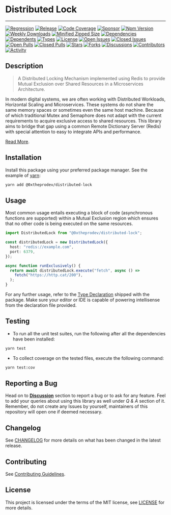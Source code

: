 # Distributed Lock

---

[![Regression](https://github.com/0xTheProDev/distributed-lock/actions/workflows/regression.yml/badge.svg?style=for-the-badge)](https://github.com/0xTheProDev/distributed-lock/actions/workflows/regression.yml)
[![Release](https://github.com/0xTheProDev/distributed-lock/actions/workflows/release.yml/badge.svg?style=for-the-badge)](https://github.com/0xTheProDev/distributed-lock/actions/workflows/release.yml)
[![Code Coverage](https://codecov.io/github/0xTheProDev/distributed-lock/graph/badge.svg?token=Y2LTY0MA2U)](https://codecov.io/github/0xTheProDev/distributed-lock)
[![Sponsor](https://img.shields.io/badge/sponsor-30363D?style=for-the-badge&logo=GitHub-Sponsors&logoColor=#white)](https://github.com/sponsors/0xTheProDev)
[![Npm Version](https://img.shields.io/npm/v/@0xtheprodev/distributed-lock?style=for-the-badge)](https://www.npmjs.com/package/@0xtheprodev/distributed-lock)
[![Weekly Downloads](https://img.shields.io/npm/dw/@0xtheprodev/distributed-lock?style=for-the-badge)](https://www.npmjs.com/package/@0xtheprodev/distributed-lock)
[![Minified Zipped Size](https://img.shields.io/bundlephobia/minzip/@0xtheprodev/distributed-lock?style=for-the-badge)](https://www.npmjs.com/package/@0xtheprodev/distributed-lock)
[![Dependencies](https://img.shields.io/librariesio/release/npm/@0xtheprodev/distributed-lock?style=for-the-badge)](https://www.npmjs.com/package/@0xtheprodev/distributed-lock)
[![Dependents](https://img.shields.io/librariesio/dependents/npm/@0xtheprodev/distributed-lock?style=for-the-badge)](https://www.npmjs.com/package/@0xtheprodev/distributed-lock)
[![Types](https://img.shields.io/npm/types/@0xtheprodev/distributed-lock?style=for-the-badge)](https://www.npmjs.com/package/@0xtheprodev/distributed-lock)
[![License](https://img.shields.io/github/license/0xTheProDev/distributed-lock?style=for-the-badge&label=licens)](https://github.com/0xTheProDev/distributed-lock/blob/main/LICENSE)
[![Open Issues](https://img.shields.io/github/issues-raw/0xTheProDev/distributed-lock?style=for-the-badge)](https://github.com/0xTheProDev/distributed-lock/issues)
[![Closed Issues](https://img.shields.io/github/issues-closed-raw/0xTheProDev/distributed-lock?style=for-the-badge)](https://github.com/0xTheProDev/distributed-lock/issues?q=is%3Aissue+is%3Aclosed)
[![Open Pulls](https://img.shields.io/github/issues-pr-raw/0xTheProDev/distributed-lock?style=for-the-badge)](https://github.com/0xTheProDev/distributed-lock/pulls)
[![Closed Pulls](https://img.shields.io/github/issues-pr-closed-raw/0xTheProDev/distributed-lock?style=for-the-badge)](https://github.com/0xTheProDev/distributed-lock/pulls?q=is%3Apr+is%3Aclosed)
[![Stars](https://img.shields.io/github/stars/0xTheProDev/distributed-lock?style=for-the-badge)](https://github.com/0xTheProDev/distributed-lock/stargazers)
[![Forks](https://img.shields.io/github/forks/0xTheProDev/distributed-lock?style=for-the-badge)](https://github.com/0xTheProDev/distributed-lock/network/members)
[![Discussions](https://img.shields.io/github/discussions/0xTheProDev/distributed-lock?style=for-the-badge)](https://github.com/0xTheProDev/distributed-lock/discussions)
[![Contributors](https://img.shields.io/github/contributors/0xTheProDev/distributed-lock?style=for-the-badge)](https://github.com/0xTheProDev/distributed-lock/graphs/contributors)
[![Activity](https://img.shields.io/github/last-commit/0xTheProDev/distributed-lock?style=for-the-badge&label=most%20recent%20activity)](https://github.com/0xTheProDev/distributed-lock/pulse)

## Description

> A Distributed Locking Mechanism implemented using Redis to provide Mutual Exclusion over Shared Resources in a Microservices Architecture.

In modern digital systems, we are often working with Distributed Workloads, Horizontal Scaling and Microservices. These systems do not share the same memory spaces or sometimes even the same host machine. Because of which traditional Mutex and Semaphore does not adapt with the current requirements to acquire exclusive access to shared resources. This library aims to bridge that gap using a common Remote Dictionary Server (Redis) with special attention to easy to integrate APIs and performance.

[Read More](https://martin.kleppmann.com/2016/02/08/how-to-do-distributed-locking.html).

## Installation

Install this package using your preferred package manager. See the example of [yarn](https://yarnpkg.com):

```sh
yarn add @0xtheprodev/distributed-lock
```

## Usage

Most common usage entails executing a block of code (asynchronous functions are supported) within a Mutual Exclusion region which ensures that no other code is being executed on the same resources.

```ts
import DistributedLock from "@0xtheprodev/distributed-lock";

const distributedLock = new DistributedLock({
  host: "redis://example.com",
  port: 6379,
});

async function runExclusively() {
  return await distributedLock.execute("fetch", async () =>
    fetch("https://http.cat/200"),
  );
}
```

For any further usage, refer to the [Type Declaration](https://www.typescriptlang.org/docs/handbook/declaration-files/introduction.html) shipped with the package. Make sure your editor or IDE is capable of powering intellisense from the declaration file provided.

## Testing

- To run all the unit test suites, run the following after all the dependencies have been installed:

```sh
yarn test
```

- To collect coverage on the tested files, execute the following command:

```sh
yarn test:cov
```

## Reporting a Bug

Head on to [**Discussion**](https://github.com/0xTheProDev/distributed-lock/discussions) section to report a bug or to ask for any feature. Feel to add your queries about using this library as well under _Q & A_ section of it. Remember, do not create any Issues by yourself, maintainers of this repository will open one if deemed necessary.

## Changelog

See [CHANGELOG](https://github.com/0xTheProDev/distributed-lock/blob/main/CHANGELOG.md) for more details on what has been changed in the latest release.

## Contributing

See [Contributing Guidelines](https://github.com/0xTheProDev/distributed-lock/blob/main/.github/CONTRIBUTING.md).

## License

This project is licensed under the terms of the MIT license, see [LICENSE](https://github.com/0xTheProDev/distributed-lock/blob/main/LICENSE) for more details.
